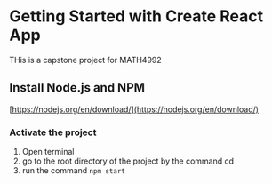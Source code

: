 # Getting Started with Create React App

THis is a capstone project for MATH4992

## Install Node.js and NPM
[https://nodejs.org/en/download/](https://nodejs.org/en/download/)


### Activate the project
1. Open terminal
2. go to the root directory of the project by the command cd
3. run the command `npm start`
